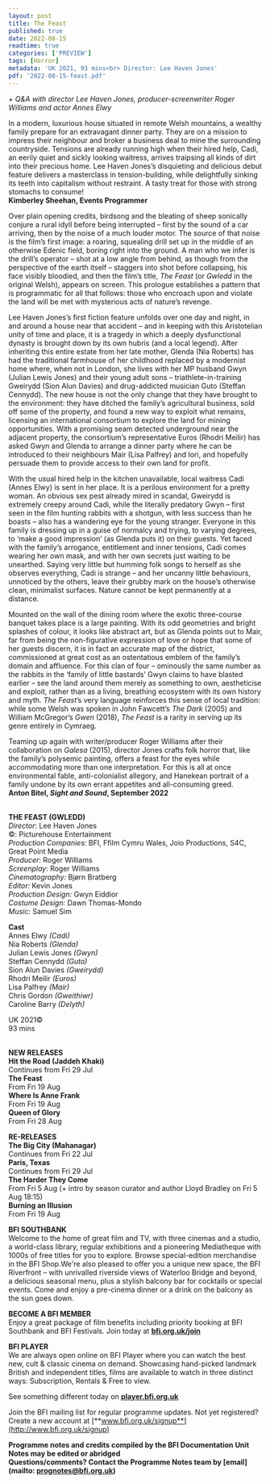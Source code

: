 ```yaml
---
layout: post
title: The Feast
published: true
date: 2022-08-15
readtime: true
categories: ['PREVIEW']
tags: [Horror]
metadata: 'UK 2021, 93 mins<br> Director: Lee Haven Jones'
pdf: '2022-08-15-feast.pdf'
---
```


_+ Q&A with director Lee Haven Jones, producer-screenwriter Roger Williams and actor Annes Elwy_

In a modern, luxurious house situated in remote Welsh mountains, a wealthy family prepare for an extravagant dinner party. They are on a mission to impress their neighbour and broker a business deal to mine the surrounding countryside. Tensions are already running high when their hired help, Cadi, an eerily quiet and sickly looking waitress, arrives traipsing all kinds of dirt into their precious home. Lee Haven Jones’s disquieting and delicious debut feature delivers a masterclass in tension-building, while delightfully sinking its teeth into capitalism without restraint. A tasty treat for those with strong stomachs  to consume!  
**Kimberley Sheehan, Events Programmer**

Over plain opening credits, birdsong and the bleating of sheep sonically conjure a rural idyll before being interrupted – first by the sound of a car arriving, then by the noise of a much louder motor. The source of that noise is the film’s first image: a roaring, squealing drill set up in the middle of an otherwise Edenic field, boring right into the ground. A man who we infer is the drill’s operator – shot at a low angle from behind, as though from the perspective of the earth itself – staggers into shot before collapsing, his face visibly bloodied, and then the film’s title, _The Feast_ (or _Gwledd_ in the original Welsh), appears on screen. This prologue establishes a pattern that is programmatic for all that follows: those who encroach upon and violate the land will be met with mysterious acts of nature’s revenge.

Lee Haven Jones’s first fiction feature unfolds over one day and night, in and around a house near that accident – and in keeping with this Aristotelian unity of time and place, it is a tragedy in which a deeply dysfunctional dynasty is brought down by its own hubris (and a local legend). After inheriting this entire estate from her late mother, Glenda (Nia Roberts) has had the traditional farmhouse of her childhood replaced by a modernist home where, when not in London, she lives with her MP husband Gwyn (Julian Lewis Jones) and their young adult sons – triathlete-in-training Gweirydd (Sion Alun Davies) and drug-addicted musician Guto (Steffan Cennydd). The new house is not the only change that they have brought to the environment: they have ditched the family’s agricultural business, sold off some of the property, and found a new way to exploit what remains, licensing an international consortium to explore the land for mining opportunities. With a promising seam detected underground near the adjacent property, the consortium’s representative Euros (Rhodri Meilir) has asked Gwyn and Glenda to arrange a dinner party where he can be introduced to their neighbours Mair (Lisa Palfrey) and Iori, and hopefully persuade them to provide access to their own land for profit.

With the usual hired help in the kitchen unavailable, local waitress Cadi (Annes Elwy) is sent in her place. It is a perilous environment for a pretty woman.  An obvious sex pest already mired in scandal, Gweirydd is extremely creepy around Cadi, while the literally predatory Gwyn – first seen in the film hunting rabbits with a shotgun, with less success than he boasts – also has a wandering eye for the young stranger. Everyone in this family is dressing up in a guise of normalcy and trying, to varying degrees, to ‘make a good impression’ (as Glenda puts it) on their guests. Yet faced with the family’s arrogance, entitlement and inner tensions, Cadi comes wearing her own mask, and with her own secrets just waiting to be unearthed. Saying very little but humming folk songs to herself as she observes everything, Cadi is strange – and her uncanny little behaviours, unnoticed by the others, leave their grubby mark on the house’s otherwise clean, minimalist surfaces. Nature cannot be kept permanently at a distance.

Mounted on the wall of the dining room where the exotic three-course banquet takes place is a large painting. With its odd geometries and bright splashes of colour, it looks like abstract art, but as Glenda points out to Mair, far from being the non-figurative expression of love or hope that some of her guests discern, it is in fact an accurate map of the district, commissioned at great cost as an ostentatious emblem of the family’s domain and affluence. For this clan of four – ominously the same number as the rabbits in the ‘family of little bastards’ Gwyn claims to have blasted earlier – see the land around them merely as something to own, aestheticise and exploit, rather than as a living, breathing ecosystem with its own history and myth. _The Feast_’s very language reinforces this sense of local tradition: while some Welsh was spoken in John Fawcett’s _The Dark_ (2005) and William McGregor’s _Gwen_ (2018), _The Feast_ is a rarity in serving up its genre entirely in Cymraeg.

Teaming up again with writer/producer Roger Williams after their collaboration on _Galesa_ (2015), director Jones crafts folk horror that, like the family’s polysemic painting, offers a feast for the eyes while accommodating more than one interpretation. For this is all at once environmental fable, anti-colonialist allegory, and Hanekean portrait of a family undone by its own errant appetites and all-consuming greed.  
**Anton Bitel, _Sight and Sound_, September 2022**
<br><br>

**THE FEAST (GWLEDD)**  
_Director_: Lee Haven Jones  
©: Picturehouse Entertainment  
_Production Companies_: BFI, Ffilm Cymru Wales, Joio Productions, S4C, Great Point Media  
_Producer_: Roger Williams  
_Screenplay_: Roger Williams  
_Cinematography:_ Bjørn Bratberg  
_Editor:_ Kevin Jones  
_Production Design:_ Gwyn Eiddior  
_Costume Design:_ Dawn Thomas-Mondo  
_Music:_ Samuel Sim

**Cast**  
Annes Elwy _(Cadi)_  
Nia Roberts _(Glenda)_  
Julian Lewis Jones _(Gwyn)_  
Steffan Cennydd _(Guto)_  
Sion Alun Davies _(Gweirydd)_  
Rhodri Meilir _(Euros)_  
Lisa Palfrey _(Mair)_  
Chris Gordon _(Gweithiwr)_  
Caroline Barry _(Delyth)_

UK 2021©  
93 mins<br>
<br>

**NEW RELEASES**<br>
**Hit the Road (Jaddeh Khaki)**<br>
Continues from Fri 29 Jul<br>
**The Feast**<br>
From Fri 19 Aug<br>
**Where Is Anne Frank**<br>
From Fri 19 Aug<br>
**Queen of Glory**<br>
From Fri 28 Aug<br>

**RE-RELEASES**<br>
**The Big City (Mahanagar)**<br>
Continues from Fri 22 Jul<br>
**Paris, Texas**<br>
Continues from Fri 29 Jul<br>
**The Harder They Come**<br>
From Fri 5 Aug (+ intro by season curator and author Lloyd Bradley on Fri 5 Aug 18:15)<br>
**Burning an Illusion**<br>
From Fri 19 Aug<br>

**BFI SOUTHBANK**  
Welcome to the home of great film and TV, with three cinemas and a studio, a world-class library, regular exhibitions and a pioneering Mediatheque with 1000s of free titles for you to explore. Browse special-edition merchandise in the BFI Shop.We&#39;re also pleased to offer you a unique new space, the BFI Riverfront – with unrivalled riverside views of Waterloo Bridge and beyond, a delicious seasonal menu, plus a stylish balcony bar for cocktails or special events. Come and enjoy a pre-cinema dinner or a drink on the balcony as the sun goes down.  

**BECOME A BFI MEMBER**  
Enjoy a great package of film benefits including priority booking at BFI Southbank and BFI Festivals. Join today at [**bfi.org.uk/join**](http://www.bfi.org.uk/join)  

**BFI PLAYER**  
 We are always open online on BFI Player where you can watch the best new, cult &amp; classic cinema on demand. Showcasing hand-picked landmark British and independent titles, films are available to watch in three distinct ways: Subscription, Rentals &amp; Free to view.  

See something different today on [**player.bfi.org.uk**](https://player.bfi.org.uk)  

Join the BFI mailing list for regular programme updates. Not yet registered? Create a new account at [**www.bfi.org.uk/signup**](http://www.bfi.org.uk/signup)

**Programme notes and credits compiled by the BFI Documentation Unit  
Notes may be edited or abridged  
Questions/comments? Contact the Programme Notes team by [email](mailto: prognotes@bfi.org.uk)**

<!--stackedit_data:
eyJoaXN0b3J5IjpbMjIxNjc0MTddfQ==
-->
